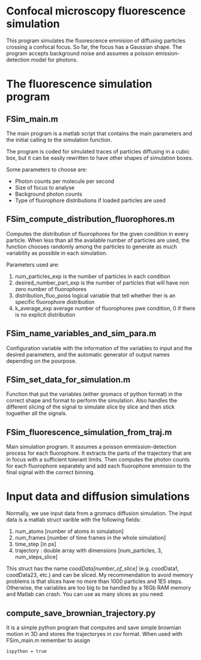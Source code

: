 # Confocal microscopy fluorescence simulation

This program simulates the fluorescence emmision of diffusing particles crossing a confocal focus. So far, the focus has a Gaussian shape. The program accepts background noise and assumes a poisson emission-detection model for photons.

# The fluorescence simulation program

## FSim_main.m

The main program  is a matlab script that contains the main parameters and the initial calling to the simulation function. 

The program is coded for simulated traces of particles diffusing in a cubic box, but it can be easily rewritten to have other shapes of simulation boxes.

Some parameters to choose are: 
* Photon counts per molecule per second
* Size of focus to analyse
* Background photon counts
* Type of fluorophore distributions if loaded particles are used

## FSim_compute_distribution_fluorophores.m

Computes the distribution of fluorophores for the given condition in every particle. When less than all the available number of particles are used, the function chooses randomly among the particles to generate as much variability as possible in each simulation.

Parameters used are:
1. num_particles_exp is the number of particles in each condition
2. desired_number_part_exp is the number of particles that will have non zero number of fluorophores
3. distribution_fluo_poiss logical variable that tell whether ther is an specific fluorophore distribution
4. k_average_exp average number of fluorophores pwe condition, 0 if there is no explicit distribution

## FSim_name_variables_and_sim_para.m

Configuration variable with the information of the variables to input and the desired parameters, and the automatic generator of output names depending on the pourpose.

## FSim_set_data_for_simulation.m

Function that put the variables (either gromacs of python format) in the correct shape and format to perform the simulation. Also handles the different slicing of the signal to simulate slice by slice and then stick toguether all the signals.

## FSim_fluorescence_simulation_from_traj.m

Main simulation program. It assumes a poisson emmission-detection process for each fluorophore. It extracts the parts of the trajectory that are in focus with a sufficient tolerant limits. Then computes the photon counts for each fluorophore separately and add each fluorophore emmision to the final signal with the correct binning.

# Input data and diffusion simulations

Normally, we use input data from a gromacs diffusion simulation. The input data is a matlab struct varible with the following fields:

1. num_atoms [number of atoms in simulation]
2. num_frames [number of time frames in the whole simulation]
3. time_step [in ps]
4. trajectory : double array with dimensions [num_particles, 3, num_steps_slice]

This struct has the name *coodData[number_of_slice]* (e.g. coodData1, coodData23, etc.) and can be sliced. My recommendation to avoid memory problems is that slices have no more than 1000 particles and 1E5 steps. Otherwise, the variables are too big to be handled by a 16Gb RAM memory and Matlab can crash. You can use as many slices as you need.

## compute_save_brownian_trajectory.py 

It is a simple python program that computes and save simple brownian motion in 3D and stores the trajectoryes in csv format. When used with FSim_main.m remember to assign 
```
ispython = true
```
